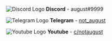 ![Discord Logo](https://i.imgur.com/002xgns.png) __Discord__ - august#9999

![Telegram Logo](https://i.imgur.com/GvBrDW5.png) __Telegram__ - [not_august](https://t.me/not_august)

![Youtube Logo](https://www.youtube.com/favicon.ico) __Youtube__ - [c/notaugust](http://youtube.com/c/notaugust)
